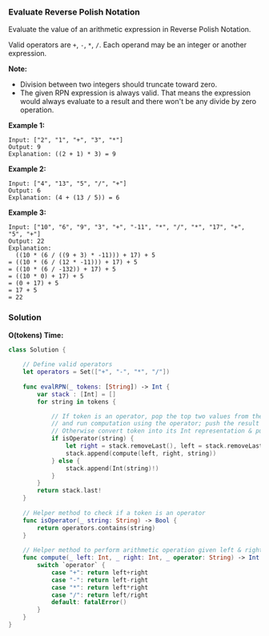 
### Evaluate Reverse Polish Notation

Evaluate the value of an arithmetic expression in Reverse Polish Notation.

Valid operators are `+`, `-`, `*`, `/`. Each operand may be an integer or another expression.

__Note:__
* Division between two integers should truncate toward zero.
* The given RPN expression is always valid. That means the expression would always evaluate to a result and there won't be any divide by zero operation.

__Example 1:__
```
Input: ["2", "1", "+", "3", "*"]
Output: 9
Explanation: ((2 + 1) * 3) = 9
```
__Example 2:__
```
Input: ["4", "13", "5", "/", "+"]
Output: 6
Explanation: (4 + (13 / 5)) = 6
```
__Example 3:__
```
Input: ["10", "6", "9", "3", "+", "-11", "*", "/", "*", "17", "+", "5", "+"]
Output: 22
Explanation: 
  ((10 * (6 / ((9 + 3) * -11))) + 17) + 5
= ((10 * (6 / (12 * -11))) + 17) + 5
= ((10 * (6 / -132)) + 17) + 5
= ((10 * 0) + 17) + 5
= (0 + 17) + 5
= 17 + 5
= 22
```

### Solution
__O(tokens) Time:__
```Swift
class Solution {
    
    // Define valid operators
    let operators = Set(["+", "-", "*", "/"])
    
    func evalRPN(_ tokens: [String]) -> Int {
        var stack : [Int] = []
        for string in tokens {

            // If token is an operator, pop the top two values from the stack as right & left operands 
            // and run computation using the operator; push the result of computation onto the stack
            // Otherwise convert token into its Int representation & push the value onto the stack
            if isOperator(string) {
                let right = stack.removeLast(), left = stack.removeLast()
                stack.append(compute(left, right, string))
            } else {
                stack.append(Int(string)!)
            }
        }
        return stack.last!
    }
    
    // Helper method to check if a token is an operator
    func isOperator(_ string: String) -> Bool {
        return operators.contains(string)
    }
    
    // Helper method to perform arithmetic operation given left & right operands and the operator
    func compute(_ left: Int, _ right: Int, _ operator: String) -> Int {
        switch `operator` {
            case "+": return left+right
            case "-": return left-right
            case "*": return left*right
            case "/": return left/right
            default: fatalError()
        }
    }
}
```